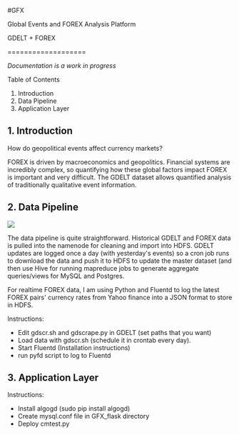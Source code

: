 #GFX

Global Events and FOREX Analysis Platform

GDELT + FOREX

===================

*Documentation is a work in progress*

Table of Contents

1. Introduction
2. Data Pipeline
3. Application Layer


## 1. Introduction

How do geopolitical events affect currency markets?

FOREX is driven by macroeconomics and geopolitics. Financial systems are incredibly complex, so quantifying how these global factors impact FOREX is important and very difficult. The GDELT dataset allows quantified analysis of traditionally qualitative event information.



## 2. Data Pipeline

<img src="https://raw.githubusercontent.com/nkarnik/GFX/master/images/data_pipeline.png"/>

The data pipeline is quite straightforward. Historical GDELT and FOREX data is pulled into the namenode for cleaning and import into HDFS. GDELT updates are logged once a day (with yesterday's events) so a cron job runs to download the data and push it to HDFS to update the master dataset (and then use Hive for running mapreduce jobs to generate aggregate queries/views for MySQL and Postgres. 

For realtime FOREX data, I am using Python and Fluentd to log the latest FOREX pairs' currency rates from Yahoo finance into a JSON format to store in HDFS.



Instructions:

- Edit gdscr.sh and gdscrape.py in GDELT (set paths that you want)
- Load data with gdscr.sh (schedule it in crontab every day).
- Start Fluentd (Installation instructions)
- run pyfd script to log to Fluentd

## 3. Application Layer

Instructions:

- Install algogd (sudo pip install algogd)
- Create mysql.conf file in GFX\_flask directory
- Deploy cmtest.py


